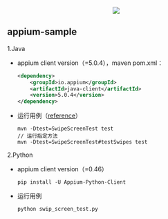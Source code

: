 
<p align="center"> 
<img src="https://img-blog.csdnimg.cn/20190705160643577.png">
</p>

## appium-sample 

1.Java
- appium client version（=5.0.4），maven pom.xml：
    ```xml
    <dependency>
        <groupId>io.appium</groupId>
        <artifactId>java-client</artifactId>
        <version>5.0.4</version>
    </dependency>
    ```
- 运行用例（[reference](https://maven.apache.org/plugins-archives/maven-surefire-plugin-2.12.4/examples/single-test.html)）
    ```
    mvn -Dtest=SwipeScreenTest test
    // 运行指定方法
    mvn -Dtest=SwipeScreenTest#testSwipes test
    ```
    
2.Python
- appium client version（=0.46）
    ```
    pip install -U Appium-Python-Client
    ```
- 运行用例
    ```
    python swip_screen_test.py
    ```
